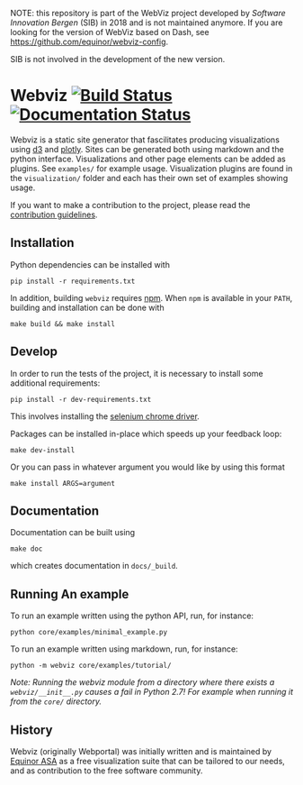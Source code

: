 NOTE: this repository is part of the WebViz project developed by _Software Innovation Bergen_ (SIB) in 2018 and is not maintained anymore. If you are looking for the version of WebViz based on Dash, see https://github.com/equinor/webviz-config.

SIB is not involved in the development of the new version.


# Webviz [![Build Status](https://travis-ci.com/Statoil/webviz.svg?branch=master)](https://travis-ci.com/Statoil/webviz) [![Documentation Status](https://readthedocs.org/projects/webviz/badge/?version=latest)](https://webviz.readthedocs.io/en/latest/?badge=latest)

Webviz is a static site generator that fascilitates producing visualizations
using [d3](https://d3js.org) and [plotly](https://plot.ly). Sites can be generated
both using markdown and the python interface. Visualizations and other page elements
can be added as plugins. See `examples/` for example usage. Visualization plugins
are found in the `visualization/` folder and each has their own set of examples
showing usage.

If you want to make a contribution to the project, please read the 
[contribution guidelines](https://github.com/Statoil/webviz/blob/master/CONTRIBUTING.md).

## Installation

Python dependencies can be installed with

    pip install -r requirements.txt

In addition, building `webviz` requires [npm](https://www.npmjs.com/get-npm). When
`npm` is available in your `PATH`, building and installation can be done with

    make build && make install

## Develop

In order to run the tests of the project, it is necessary to install
some additional requirements:

    pip install -r dev-requirements.txt

This involves installing the
[selenium chrome driver](https://github.com/SeleniumHQ/selenium/wiki/ChromeDriver).

Packages can be installed in-place which speeds up your feedback loop:

    make dev-install

Or you can pass in whatever argument you would like by using this format

    make install ARGS=argument

## Documentation

Documentation can be built using

    make doc

which creates documentation in `docs/_build`.

## Running An example

To run an example written using the python API, run, for instance:

    python core/examples/minimal_example.py

To run an example written using markdown, run, for instance:

    python -m webviz core/examples/tutorial/

_Note: Running the webviz module from a directory where there exists a
`webviz/__init__.py` causes a fail in Python 2.7! For example when running it
from the `core/` directory._

## History

Webviz (originally Webportal) was initially written and is maintained by
[Equinor ASA](http://www.equinor.com/) as a free visualization suite that can be
tailored to our needs, and as contribution to the free software community.
